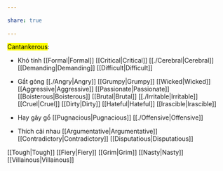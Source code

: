 ---  
share: true  
---  
<mark class="hltr-orange-peel">Cantankerous</mark>:  
- Khó tính [[Formal|Formal]] [[Critical|Critical]] [[./Cerebral|Cerebral]] [[Demanding|Demanding]] [[Difficult|Difficult]]  
- Gắt gỏng [[./Angry|Angry]] [[Grumpy|Grumpy]] [[Wicked|Wicked]] [[Aggressive|Aggressive]] [[Passionate|Passionate]] [[Boisterous|Boisterous]] [[Brutal|Brutal]] [[./Irritable|Irritable]] [[Cruel|Cruel]] [[Dirty|Dirty]] [[Hateful|Hateful]] [[Irascible|Irascible]]  
- Hay gây gổ [[Pugnacious|Pugnacious]] [[./Offensive|Offensive]]  
- Thích cãi nhau [[Argumentative|Argumentative]] [[Contradictory|Contradictory]] [[Disputatious|Disputatious]]  
[[Tough|Tough]] [[Fiery|Fiery]] [[Grim|Grim]] [[Nasty|Nasty]] [[Villainous|Villainous]]